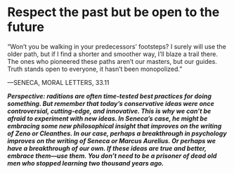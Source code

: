 # Respect the past but be open to the future

“Won’t you be walking in your predecessors’ footsteps? I surely will use the older path, but if I find a shorter and smoother way, I’ll blaze a trail there. The ones who pioneered these paths aren’t our masters, but our guides. Truth stands open to everyone, it hasn’t been monopolized.”

—SENECA, MORAL LETTERS, 33.11

***Perspective: raditions are often time-tested best practices for doing something. But remember that today’s conservative ideas were once controversial, cutting-edge, and innovative. This is why we can’t be afraid to experiment with new ideas. In Seneca’s case, he might be embracing some new philosophical insight that improves on the writing of Zeno or Cleanthes. In our case, perhaps a breakthrough in psychology improves on the writing of Seneca or Marcus Aurelius. Or perhaps we have a breakthrough of our own. If these ideas are true and better, embrace them—use them. You don’t need to be a prisoner of dead old men who stopped learning two thousand years ago.***